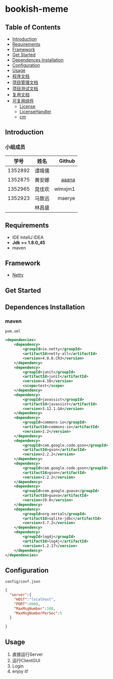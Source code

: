 # bookish-meme


## Table of Contents
- [Introduction](#introduction)
- [Requirements](#requirements)
- [Framework](#framework)
- [Get Started](#get-started)
- [Dependences Installation](#dependences-installation)
- [Configuration](#configuration)
- [Usage](#usage)
- [程序文档](https://github.com/tztztztztz/bookish-meme/tree/master/doc/product)
- [项目管理文档](https://github.com/tztztztztz/bookish-meme/tree/master/doc/management)
- [项目测试文档](https://github.com/tztztztztz/bookish-meme/tree/master/doc/test)
- [复用文档](https://github.com/tztztztztz/bookish-meme/tree/master/doc/reuse)
- [可复用组件](#可复用组件)
  - [License](https://github.com/tztztztztz/bookish-meme/tree/master/tzlicense)
  - [LicenseHandler](https://github.com/tztztztztz/bookish-meme/tree/master/license-handler)
  - [cm](https://github.com/tztztztztz/bookish-meme/tree/master/cm)

## Introduction

### 小组成员

| 学号 | 姓名 | Github |
| -----|:----:| ----:|
| 1352892    | 谭靖儒    |     |
| 1352875    | 黄安娜   | [aaana](https://github.com/aaana)    |
| 1352965    | 晁佳欢    | wlmxjm1    |
| 1352923    | 马致远    | maerye    |
|     | 林昌盛    |     |


## Requirements

- IDE IntellJ IDEA
- **Jdk >= 1.8.0_45**
- maven

## Framework

  - [Netty](https://github.com/netty/netty)
    
## Get Started


## Dependences Installation
### maven
`pom.xml`
```xml
<dependencies>
    <dependency>
        <groupId>io.netty</groupId>
        <artifactId>netty-all</artifactId>
        <version>4.0.0.CR3</version>
    </dependency>
    <dependency>
        <groupId>junit</groupId>
        <artifactId>junit</artifactId>
        <version>4.10</version>
        <scope>test</scope>
    </dependency>
    <dependency>
        <groupId>javassist</groupId>
        <artifactId>javassist</artifactId>
        <version>3.12.1.GA</version>
    </dependency>
    <dependency>
        <groupId>commons-io</groupId>
        <artifactId>commons-io</artifactId>
        <version>2.2</version>
    </dependency>
    <dependency>
        <groupId>com.google.code.gson</groupId>
        <artifactId>gson</artifactId>
        <version>2.2.2</version>
    </dependency>
    <dependency>
        <groupId>com.google.code.gson</groupId>
        <artifactId>gson</artifactId>
        <version>2.2.2</version>
    </dependency>
    <dependency>
        <groupId>com.google.guava</groupId>
        <artifactId>guava</artifactId>
        <version>19.0</version>
    </dependency>
    <dependency>
        <groupId>org.xerial</groupId>
        <artifactId>sqlite-jdbc</artifactId>
        <version>3.7.2</version>
    </dependency>
    <dependency>
        <groupId>log4j</groupId>
        <artifactId>log4j</artifactId>
        <version>1.2.17</version>
    </dependency>
</dependencies>
```

## Configuration
`config/conf.json`
```json
{
  "server":{
    "HOST":"localhost",
    "PORT":8080,
    "MaxMsgNumber":100,
    "MaxMsgNumberPerSec":5
  }

}
```

## Usage

1. 直接运行Server
2. 运行ClientGUI
3. Login
4. enjoy it!




